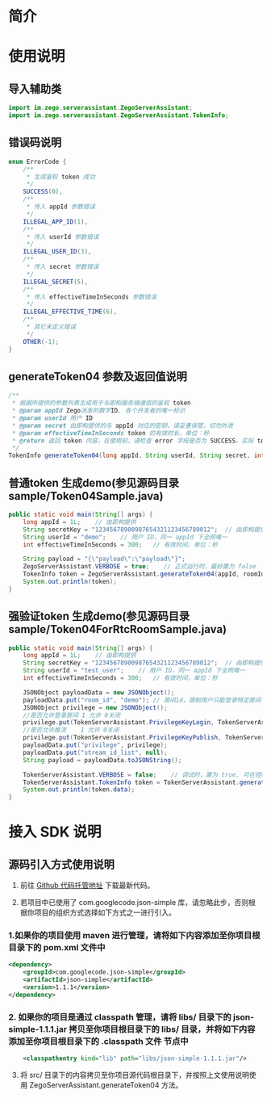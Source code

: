 # 简介

# 使用说明

## 导入辅助类

```Java
import im.zego.serverassistant.ZegoServerAssistant;
import im.zego.serverassistant.ZegoServerAssistant.TokenInfo;
```

## 错误码说明

```Java
enum ErrorCode {
    /**
     * 生成鉴权 token 成功
     */
    SUCCESS(0),
    /**
     * 传入 appId 参数错误
     */
    ILLEGAL_APP_ID(1),
    /**
     * 传入 userId 参数错误
     */
    ILLEGAL_USER_ID(3),
    /**
     * 传入 secret 参数错误
     */
    ILLEGAL_SECRET(5),
    /**
     * 传入 effectiveTimeInSeconds 参数错误
     */
    ILLEGAL_EFFECTIVE_TIME(6),
    /**
     * 其它未定义错误
     */
    OTHER(-1);
}
```

## generateToken04 参数及返回值说明

```Java
/**
 * 根据所提供的参数列表生成用于与即构服务端通信的鉴权 token
 * @param appId Zego派发的数字ID, 各个开发者的唯一标识
 * @param userId 用户 ID
 * @param secret 由即构提供的与 appId 对应的密钥，请妥善保管，切勿外泄
 * @param effectiveTimeInSeconds token 的有效时长，单位：秒
 * @return 返回 token 内容，在使用前，请检查 error 字段是否为 SUCCESS。实际 token 内容保存在 data 字段中
 */
TokenInfo generateToken04(long appId, String userId, String secret, int effectiveTimeInSeconds, String payload)
```

## 普通token 生成demo(参见源码目录 sample/Token04Sample.java)

```Java
public static void main(String[] args) {
    long appId = 1L;    // 由即构提供
    String secretKey = "12345678900987654321123456789012";  // 由即构提供
    String userId = "demo";    // 用户 ID，同一 appId 下全网唯一
    int effectiveTimeInSeconds = 300;   // 有效时间，单位：秒

    String payload = "{\"payload\":\"payload\"}";
    ZegoServerAssistant.VERBOSE = true;    // 正式运行时，最好置为 false
    TokenInfo token = ZegoServerAssistant.generateToken04(appId, roomId, userId, privilege, secretKey, effectiveTimeInSeconds, payload);
    System.out.println(token);
}
```
## 强验证token 生成demo(参见源码目录 sample/Token04ForRtcRoomSample.java)
```Java
public static void main(String[] args) {
    long appId = 1L;    // 由即构提供
    String secretKey = "12345678900987654321123456789012";  // 由即构提供
    String userId = "test_user";    // 用户 ID，同一 appId 下全网唯一
    int effectiveTimeInSeconds = 300;   // 有效时间，单位：秒

    JSONObject payloadData = new JSONObject();
    payloadData.put("room_id", "demo"); // 房间id，限制用户只能登录特定房间
    JSONObject privilege = new JSONObject();
    //是否允许登录房间 1 允许 0关闭
    privilege.put(TokenServerAssistant.PrivilegeKeyLogin, TokenServerAssistant.PrivilegeEnable);
    //是否允许推流    1 允许 0关闭
    privilege.put(TokenServerAssistant.PrivilegeKeyPublish, TokenServerAssistant.PrivilegeDisable);
    payloadData.put("privilege", privilege);
    payloadData.put("stream_id_list", null);
    String payload = payloadData.toJSONString();

    TokenServerAssistant.VERBOSE = false;    // 调试时，置为 true, 可在控制台输出更多信息；正式运行时，最好置为 false
    TokenServerAssistant.TokenInfo token = TokenServerAssistant.generateToken04(appId,  userId, secretKey, effectiveTimeInSeconds, payload);
    System.out.println(token.data);
}
```

# 接入 SDK 说明

## 源码引入方式使用说明

1. 前往 [Github 代码托管地址](https://github.com/zegoim/zego_server_assistant) 下载最新代码。

2. 若项目中已使用了 com.googlecode.json-simple 库，请忽略此步，否则根据你项目的组织方式选择如下方式之一进行引入。

### 1.如果你的项目使用 maven 进行管理，请将如下内容添加至你项目根目录下的 pom.xml 文件中
```xml
<dependency>
    <groupId>com.googlecode.json-simple</groupId>
    <artifactId>json-simple</artifactId>
    <version>1.1.1</version>
</dependency>
```

### 2. 如果你的项目是通过 classpath 管理，请将 libs/ 目录下的 json-simple-1.1.1.jar 拷贝至你项目根目录下的 libs/ 目录，并将如下内容添加至你项目根目录下的 .classpath 文件 <classpath> 节点中 
```xml
    <classpathentry kind="lib" path="libs/json-simple-1.1.1.jar"/>
```

3. 将 src/ 目录下的内容拷贝至你项目源代码根目录下，并按照上文使用说明使用 ZegoServerAssistant.generateToken04 方法。
